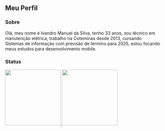 ## Meu Perfil

### Sobre
Olá, meu nome é Ivandro Manuel da Silva, tenho 33 anos, sou técnico em manutenção elétrica, trabalho na Coteminas desde 2013, cursando Sistemas de informação com previsão de término para 2025, estou focando meus estudos para desenvolvimento mobile.

### Status

<div>
<a href="https://github.com/Ivandro18">
<img height="180em" src="https://github-readme-stats.vercel.app/api/top-langs/?username=Ivandro18&layout=compact&langs_count=7&theme=nord"/>
<img height="180em" src="https://github-readme-stats.vercel.app/api?username=Ivandro18&show_icons=true&theme=nord&include_all_commits=true&count_private=true"/>
</div>
